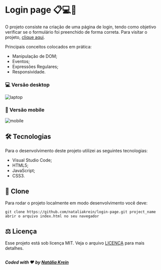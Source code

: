 # Login page 📋💻💛
O projeto consiste na criação de uma página de login, tendo como objetivo verificar se o formulário foi preenchido de forma correta.
Para visitar o projeto, <a href="https://nataliakrein.github.io/login-page/">clique aqui</a>.

Principais conceitos colocados em prática:
<ul>
  <li>Manipulação de DOM;</li>
  <li>Eventos;</li>
  <li>Expressões Regulares;</li>
  <li>Responsividade.</li>
</ul> 

### 💻 Versão desktop
![laptop](https://user-images.githubusercontent.com/75141156/116156282-a3af3680-a6c1-11eb-942b-ecd3b038f2bd.PNG)


### 📱 Versão mobile
![mobile](https://user-images.githubusercontent.com/75141156/116156317-b0338f00-a6c1-11eb-96c4-f8aa1d357e6f.PNG)


## 🛠 Tecnologias
Para o desenvolvimento deste projeto utilizei as seguintes tecnologias:
<ul>
  <li>Visual Studio Code;</li>
  <li>HTML5;</li>
  <li>JavaScript;</li>
  <li>CSS3.</li>
</ul>

## 💾 Clone
Para rodar o projeto localmente em modo desenvolvimento você deve:
```
git clone https://github.com/nataliakrein/login-page.git project_name
abrir o arquivo index.html no seu navegador
```
## ⚖ Licença
Esse projeto está sob licença MIT. Veja o arquivo <a href="https://github.com/nataliakrein/login-page/blob/main/LICENSE">LICENÇA</a> para mais detalhes.
## 
##### Coded with ❤ by <a href="https://github.com/nataliakrein/">Natália Krein</a>
